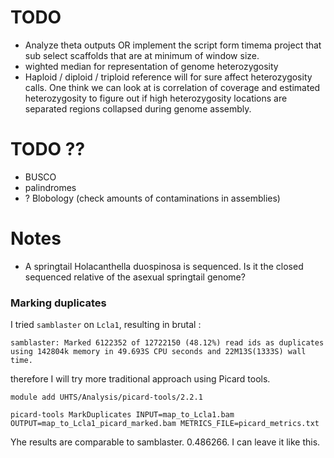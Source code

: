 # TODO

- Analyze theta outputs OR implement the script form timema project that sub select scaffolds that are at minimum of window size.
- wighted median for representation of genome heterozygosity
- Haploid / diploid / triploid reference will for sure affect heterozygosity calls. One think we can look at is correlation of coverage and estimated heterozygosity to figure out if high heterozygosity locations are separated regions collapsed during genome assembly.

# TODO ??

- BUSCO
- palindromes
- ? Blobology (check amounts of contaminations in assemblies)

# Notes

- A springtail Holacanthella duospinosa is sequenced. Is it the closed sequenced relative of the asexual springtail genome?

### Marking duplicates

I tried `samblaster` on `Lcla1`, resulting in brutal :

```
samblaster: Marked 6122352 of 12722150 (48.12%) read ids as duplicates using 142804k memory in 49.693S CPU seconds and 22M13S(1333S) wall time.
```

therefore I will try more traditional approach using Picard tools.

```
module add UHTS/Analysis/picard-tools/2.2.1

picard-tools MarkDuplicates INPUT=map_to_Lcla1.bam OUTPUT=map_to_Lcla1_picard_marked.bam METRICS_FILE=picard_metrics.txt
```

Yhe results are comparable to samblaster.  0.486266. I can leave it like this.
